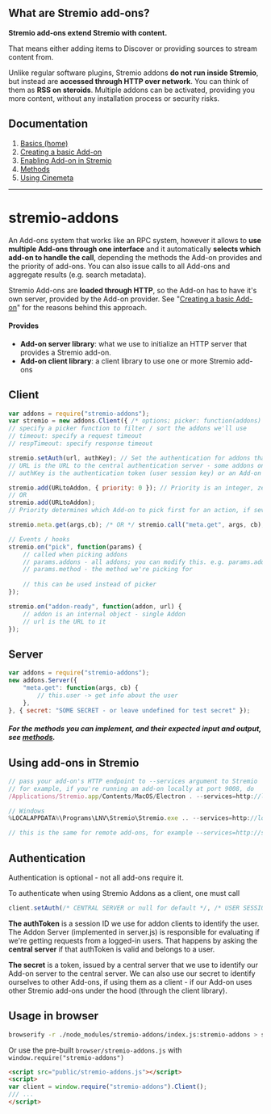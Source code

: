 
## What are Stremio add-ons?

**Stremio add-ons extend Stremio with content.**

That means either adding items to Discover or providing sources to stream content from.

Unlike regular software plugins, Stremio addons **do not run inside Stremio**, but instead are **accessed through HTTP over network**. You can think of them as **RSS on steroids**. Multiple addons can be activated, providing you more content, without any installation process or security risks.


## Documentation
1. [Basics (home)](documentation/home.md)
1. [Creating a basic Add-on](documentation/basic-addon.md)
2. [Enabling Add-on in Stremio](documentation/enabling-addon.md)
3. [Methods](documentation/methods.md)
4. [Using Cinemeta](documentation/using-cinemeta.md)


-----------------

# stremio-addons
An Add-ons system that works like an RPC system, however it allows to **use multiple Add-ons through one interface** and it automatically **selects which add-on to handle the call**, depending the methods the Add-on provides and the priority of add-ons. You can also issue calls to all Add-ons and aggregate results (e.g. search metadata).

Stremio Add-ons are **loaded through HTTP**, so the Add-on has to have it's own server, provided by the Add-on provider. See "[Creating a basic Add-on](documentation/basic-addon.md)" for the reasons behind this approach.


#### Provides

* **Add-on server library**: what we use to initialize an HTTP server that provides a Stremio add-on.
* **Add-on client library**: a client library to use one or more Stremio add-ons

## Client
```javascript
var addons = require("stremio-addons");
var stremio = new addons.Client({ /* options; picker: function(addons) { return addons } */ });
// specify a picker function to filter / sort the addons we'll use
// timeout: specify a request timeout
// respTimeout: specify response timeout

stremio.setAuth(url, authKey); // Set the authentication for addons that require auth
// URL is the URL to the central authentication server - some addons only permit certain servers
// authKey is the authentication token (user session key) or an Add-on secret if we're authenticating from an Add-on Server

stremio.add(URLtoAddon, { priority: 0 }); // Priority is an integer, zero is the highest priority
// OR
stremio.add(URLtoAddon);
// Priority determines which Add-on to pick first for an action, if several addons provide the same thing (e.g. streaming movies)

stremio.meta.get(args,cb); /* OR */ stremio.call("meta.get", args, cb);

// Events / hooks
stremio.on("pick", function(params) { 
	// called when picking addons
	// params.addons - all addons; you can modify this. e.g. params.addons = params.addons.filter(...)
	// params.method - the method we're picking for
	
	// this can be used instead of picker
});

stremio.on("addon-ready", function(addon, url) {
	// addon is an internal object - single Addon
	// url is the URL to it
});
```


## Server
```javascript
var addons = require("stremio-addons");
new addons.Server({
	"meta.get": function(args, cb) {
		// this.user -> get info about the user
	},
}, { secret: "SOME SECRET - or leave undefined for test secret" });
```
##### For the methods you can implement, and their expected input and output, see [methods](documentation/methods.md).


## Using add-ons in Stremio
```javascript
// pass your add-on's HTTP endpoint to --services argument to Stremio
// for example, if you're running an add-on locally at port 9008, do
/Applications/Stremio.app/Contents/MacOS/Electron . --services=http://localhost:9008

// Windows
%LOCALAPPDATA%\Programs\LNV\Stremio\Stremio.exe .. --services=http://localhost:9008

// this is the same for remote add-ons, for example --services=http://stremio-guidebox.herokuapp.com
```

## Authentication

Authentication is optional - not all add-ons require it.

To authenticate when using Stremio Addons as a client, one must call
```javascript
client.setAuth(/* CENTRAL SERVER or null for default */, /* USER SESSION TOKEN (authToken) OR ADDON SECRET */);
```

**The authToken** is a session ID we use for addon clients to identify the user. The Addon Server (implemented in server.js) is responsible for evaluating if we're getting requests from a logged-in users. That happens by asking the **central server** if that authToken is valid and belongs to a user. 

**The secret** is a token, issued by a central server that we use to identify our Add-on server to the central server. We can also use our secret to identify ourselves to other Add-ons, if using them as a client - if our Add-on uses other Stremio add-ons under the hood (through the client library).

## Usage in browser 
```sh
browserify -r ./node_modules/stremio-addons/index.js:stremio-addons > stremio-addons.js
```
Or use the pre-built ``browser/stremio-addons.js`` with ``window.require("stremio-addons")``
```html
<script src="public/stremio-addons.js"></script>
<script>
var client = window.require("stremio-addons").Client();
/// ...
</script>
```

